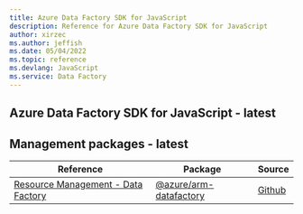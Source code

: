 ```yaml
---
title: Azure Data Factory SDK for JavaScript
description: Reference for Azure Data Factory SDK for JavaScript
author: xirzec
ms.author: jeffish
ms.date: 05/04/2022
ms.topic: reference
ms.devlang: JavaScript
ms.service: Data Factory
---
```

## Azure Data Factory SDK for JavaScript - latest
## Management packages - latest
| Reference | Package | Source |
|---|---|---|
|[Resource Management - Data Factory](javascript/api/overview/azure/arm-datafactory-readme)|[@azure/arm-datafactory](https://www.npmjs.com/package/@azure/arm-datafactory)|[Github](https://github.com/Azure/azure-sdk-for-js/blob/main/sdk/datafactory/arm-datafactory)|

